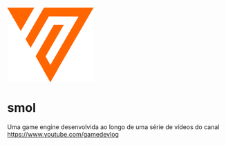 ![](logo.png)
# smol
Uma game engine desenvolvida ao longo de uma série de vídeos do canal https://www.youtube.com/gamedevlog
